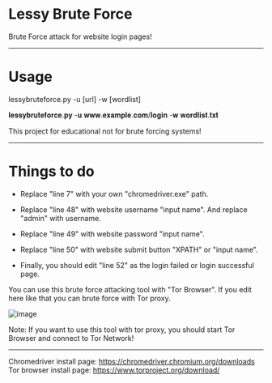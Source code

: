 # Lessy Brute Force

Brute Force attack for website login pages!

--------

# Usage

lessybruteforce.py -u [url] -w [wordlist]

𝐥𝐞𝐬𝐬𝐲𝐛𝐫𝐮𝐭𝐞𝐟𝐨𝐫𝐜𝐞.𝐩𝐲 -𝐮 𝐰𝐰𝐰.𝐞𝐱𝐚𝐦𝐩𝐥𝐞.𝐜𝐨𝐦/𝐥𝐨𝐠𝐢𝐧 -𝐰 𝐰𝐨𝐫𝐝𝐥𝐢𝐬𝐭.𝐭𝐱𝐭

This project for educational not for brute forcing systems!

---

# Things to do

- Replace "line 7" with your own "chromedriver.exe" path.

- Replace "line 48" with website username "input name". And replace "admin" with username.

- Replace "line 49" with website password "input name".

- Replace "line 50" with website submit button "XPATH" or "input name".

- Finally, you should edit "line 52" as the login failed or login successful page.

You can use this brute force attacking tool with "Tor Browser". If you edit here like that you can brute force with Tor proxy.

![image](https://github.com/Lessyzz/Lessy-Bruteforce/assets/102208615/6a26de29-06d8-4453-83b6-55a0aeb34829)

Note: If you want to use this tool with tor proxy, you should start Tor Browser and connect to Tor Network!

--------

Chromedriver install page: https://chromedriver.chromium.org/downloads
Tor browser install page: https://www.torproject.org/download/
